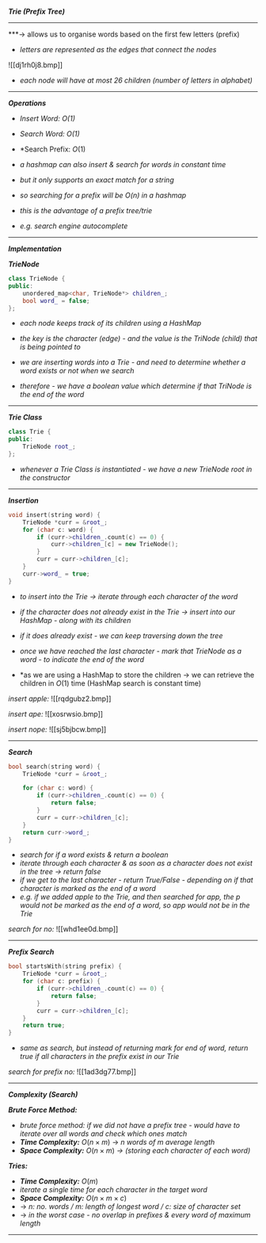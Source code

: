 ***Trie (Prefix Tree)***

- - - 

***→ allows us to organise words based on the first few letters (prefix)

- *letters are represented as the edges that connect the nodes*

![[dj1rh0j8.bmp]]

- *each node will have at most 26 children (number of letters in alphabet)*

- -  -

***Operations***

- *Insert Word: $O(1)$*
- *Search Word: $O(1)$*
- *Search Prefix: $O(1)$

- *a hashmap can also insert & search for words in constant time*
- *but it only supports an exact match for a string*
- *so searching for a prefix will be $O(n)$ in a hashmap*
- *this is the advantage of a prefix tree/trie*
- *e.g. search engine autocomplete*

- - - 

***Implementation***

***TrieNode***

```cpp
class TrieNode {
public:
    unordered_map<char, TrieNode*> children_;
    bool word_ = false;
};
```

- *each node keeps track of its children using a HashMap*
- *the key is the character (edge) - and the value is the TriNode (child) that is being pointed to*

- *we are inserting words into a Trie - and need to determine whether a word exists or not when we search*
- *therefore - we have a boolean value which determine if that TriNode is the end of the word*

- - -

***Trie Class***

```cpp
class Trie {
public:
    TrieNode root_;
};
```

- *whenever a Trie Class is instantiated - we have a new TrieNode root in the constructor*

- - - 

***Insertion***

```cpp
void insert(string word) {
    TrieNode *curr = &root_;
    for (char c: word) {
        if (curr->children_.count(c) == 0) {
            curr->children_[c] = new TrieNode();
        }
        curr = curr->children_[c];
    }
    curr->word_ = true;
}
```

- *to insert into the Trie → iterate through each character of the word*
- *if the character does not already exist in the Trie → insert into our HashMap - along with its children*
- *if it does already exist - we can keep traversing down the tree*
- *once we have reached the last character - mark that TrieNode as a word - to indicate the end of the word*

- *as we are using a HashMap to store the children → we can retrieve the children in $O(1)$ time (HashMap search is constant time)

*insert apple:*
![[rqdgubz2.bmp]]

*insert ape:*
![[xosrwsio.bmp]]

*insert nope:*
![[sj5bjbcw.bmp]]

****

***Search***

```cpp
bool search(string word) {
    TrieNode *curr = &root_;

    for (char c: word) {
        if (curr->children_.count(c) == 0) {
            return false;
        }
        curr = curr->children_[c];
    }
    return curr->word_;
}
```

- *search for if a word exists & return a boolean*
- *iterate through each character & as soon as a character does not exist in the tree → return false*
- *if we get to the last character - return True/False - depending on if that character is marked as the end of a word*
- *e.g. if we added apple to the Trie, and then searched for app, the p would not be marked as the end of a word, so app would not be in the Trie*

*search for no:*
![[whd1ee0d.bmp]]

- - - 

***Prefix Search***

```cpp
bool startsWith(string prefix) {
    TrieNode *curr = &root_;
    for (char c: prefix) {
        if (curr->children_.count(c) == 0) {
            return false;
        }
        curr = curr->children_[c];
    }
    return true;
}
```

- *same as search, but instead of returning mark for end of word, return true if all characters in the prefix exist in our Trie*

*search for prefix no:*
![[1ad3dg77.bmp]]

- - - 

***Complexity (Search)***

***Brute Force Method:***
- *brute force method: if we did not have a prefix tree - would have to iterate over all words and check which ones match*
- ***Time Complexity:*** $O(n \times m)$ → *n words of m average length*
- ***Space Complexity:*** $O(n \times m)$ *→ (storing each character of each word)*

***Tries:***
- ***Time Complexity:*** $O(m)$
- *iterate a single time for each character in the target word*
- ***Space Complexity:*** $O(n \times m \times c)$ 
- → *n: no. words / m: length of longest word / c: size of character set*
- → *in the worst case - no overlap in prefixes & every word of maximum length*

- - - 
